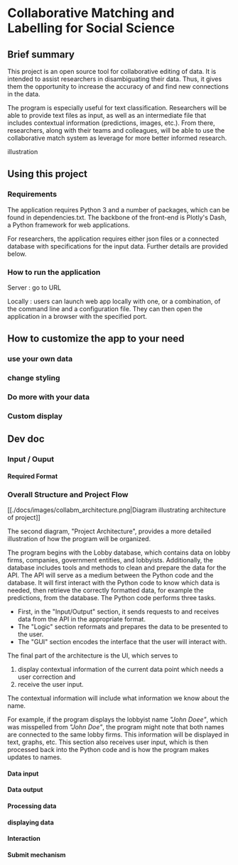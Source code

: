 # Collaborative Matching and Labelling for Social Science #

## Brief summary ##
  This project is an open source tool for collaborative editing of data. It is intended to assist researchers in disambiguating their data. Thus, it gives them the opportunity to increase the accuracy of and find new connections in the data. 
  
  The program is especially useful for text classification. Researchers will be able to provide text files as input, as well as an intermediate file that includes contextual information (predictions, images, etc.). From there, researchers, along with their teams and colleagues, will be able to use the collaborative match system as leverage for more better informed research.

illustration

## Using this project ##
### Requirements ###
  The application requires Python 3 and a number of packages, which can be found in dependencies.txt. 
  The backbone of the front-end is Plotly's Dash, a Python framework for web applications.
  
  For researchers, the application requires either json files or a connected database with specifications for the input data. Further details are provided below.

  
### How to run the application ###
  Server : go to URL
  
  Locally : users can launch web app locally with one, or a combination, of the command line and a configuration file. They can then open the application in a browser with the specified port.

## How to customize the app to your need ##
### use your own data ###
### change styling ###
### Do more with your data ###
### Custom display ###

## Dev doc ##

### Input / Ouput ###
#### Required Format ####

### Overall Structure and Project Flow ###


[[./docs/images/collabm_architecture.png|Diagram illustrating architecture of project]]

The second diagram, "Project Architecture", provides a more detailed illustration of how the program will be organized.

The program begins with the Lobby database, which contains data on lobby firms, companies, government entities, and lobbyists. Additionally, the database includes tools and methods to clean and prepare the data for the API. The API will serve as a medium between the Python code and the database.
It will first interact with the Python code to know which data is needed, then retrieve the correctly formatted data, for example the predictions, from the database.
The Python code performs three tasks.

- First, in the "Input/Output" section, it sends requests to and receives data from the API in the appropriate format. 
- The "Logic" section reformats and prepares the data to be presented to the user.
- The "GUI" section encodes the interface that the user will interact with.

The final part of the architecture is the UI, which serves to 
1. display contextual information of the current data point which needs a user correction and 
2. receive the user input.

The contextual information will include what information we know about the name.

For example, if the program displays the lobbyist name *"John Doee"*, which was misspelled from *"John Doe"*, the program might note that both names are connected to the same lobby firms.
This information will be displayed in text, graphs, etc. This section also receives user input, which is then processed back into the Python code and is how the program makes updates to names.

#### Data input
#### Data output
#### Processing data
#### displaying data
#### Interaction
#### Submit mechanism
